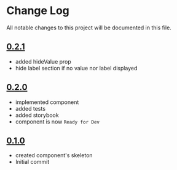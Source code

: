 # Change Log

All notable changes to this project will be documented in this file.

## [0.2.1](https://github.com/code-dot-org/code-dot-org/pull/61724)

* added hideValue prop
* hide label section if no value nor label displayed


## [0.2.0](https://github.com/code-dot-org/code-dot-org/pull/61560)

* implemented component
* added tests
* added storybook
* component is now ```Ready for Dev```


## [0.1.0](https://github.com/code-dot-org/code-dot-org/pull/61143)

* created component's skeleton
* Initial commit